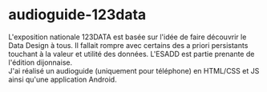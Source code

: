 ﻿# audioguide-123data

L'exposition nationale 123DATA est basée sur l'idée de faire découvrir le Data Design à tous. Il fallait rompre avec certains des a priori persistants touchant à la valeur et utilité des données. L'ESADD est partie prenante de l'édition dijonnaise.    
J'ai réalisé un audioguide (uniquement pour téléphone) en HTML/CSS et JS ainsi qu'une application Android.
